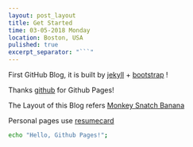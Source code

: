 ```yaml
---
layout: post_layout
title: Get Started
time: 03-05-2018 Monday
location: Boston, USA
pulished: true
excerpt_separator: "```"
---
```


First GitHub Blog, it is built by [jekyll](http://jekyll.bootcss.com/) + [bootstrap](http://v3.bootcss.com) !

Thanks [github](https://github.com) for Github Pages!

The Layout of this Blog refers [Monkey Snatch Banana](http://www.monkeysnatchbanana.com/) 

Personal pages use [resumecard](http://ddbullfrog.github.io/resumecard/) 


```bash
echo "Hello, Github Pages!";
```
